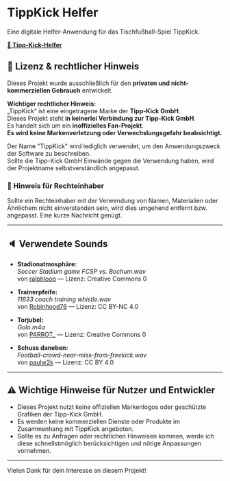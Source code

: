 # TippKick Helfer

Eine digitale Helfer-Anwendung für das Tischfußball-Spiel TippKick.

**[🔗 Tipp-Kick-Helfer](https://fpetruschke.github.io/tipp-kick-helfer)**

## 📝 Lizenz & rechtlicher Hinweis

Dieses Projekt wurde ausschließlich für den **privaten und nicht-kommerziellen Gebrauch** entwickelt.

**Wichtiger rechtlicher Hinweis:**  
„TippKick“ ist eine eingetragene Marke der **Tipp-Kick GmbH**.  
Dieses Projekt steht **in keinerlei Verbindung zur Tipp-Kick GmbH**.  
Es handelt sich um ein **inoffizielles Fan-Projekt**.  
**Es wird keine Markenverletzung oder Verwechslungsgefahr beabsichtigt.**

Der Name "TippKick" wird lediglich verwendet, um den Anwendungszweck der Software zu beschreiben.  
Sollte die Tipp-Kick GmbH Einwände gegen die Verwendung haben, wird der Projektname selbstverständlich angepasst.

### 📌 Hinweis für Rechteinhaber

Sollte ein Rechteinhaber mit der Verwendung von Namen, Materialien oder Ähnlichem nicht einverstanden sein, wird dies umgehend entfernt bzw. angepasst. Eine kurze Nachricht genügt.

---

## 🔈 Verwendete Sounds

- **Stadionatmosphäre:**  
  *Soccer Stadium game FCSP vs. Bochum.wav*  
  von [ralphloop](https://freesound.org/s/492984/) — Lizenz: Creative Commons 0

- **Trainerpfeife:**  
  *11633 coach training whistle.wav*  
  von [Robinhood76](https://freesound.org/s/705274/) — Lizenz: CC BY-NC 4.0

- **Torjubel:**  
  *Golo.m4a*  
  von [PARROT_](https://freesound.org/s/463492/) — Lizenz: Creative Commons 0

- **Schuss daneben:**  
  *Football-crowd-near-miss-from-freekick.wav*  
  von [paulw2k](https://freesound.org/s/196464/) — Lizenz: CC BY 4.0

---

## ⚠️ Wichtige Hinweise für Nutzer und Entwickler

- Dieses Projekt nutzt keine offiziellen Markenlogos oder geschützte Grafiken der Tipp-Kick GmbH.
- Es werden keine kommerziellen Dienste oder Produkte im Zusammenhang mit TippKick angeboten.
- Sollte es zu Anfragen oder rechtlichen Hinweisen kommen, werde ich diese schnellstmöglich berücksichtigen und nötige Anpassungen vornehmen.

---

Vielen Dank für dein Interesse an diesem Projekt!
